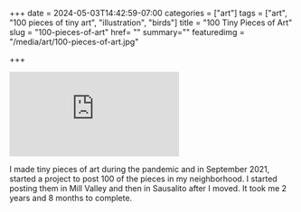 +++
date = 2024-05-03T14:42:59-07:00
categories = ["art"]
tags = ["art", "100 pieces of tiny art", "illustration", "birds"]
title = "100 Tiny Pieces of Art"
slug = "100-pieces-of-art"
href= ""
summary=""
featuredimg = "/media/art/100-pieces-of-art.jpg"

+++

<div class="video"><iframe src="https://www.youtube.com/embed/lkBgS3Omg8o?si=jOLhnWTyud3oy62p" title="YouTube video player" frameborder="0" allow="accelerometer; autoplay; clipboard-write; encrypted-media; gyroscope; picture-in-picture; web-share" referrerpolicy="strict-origin-when-cross-origin" allowfullscreen></iframe></div>

I made tiny pieces of art during the pandemic and in September 2021, started a project to post 100 of the pieces in my neighborhood. I started posting them in Mill Valley and then in Sausalito after I moved. It took me 2 years and 8 months to complete. 
